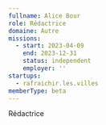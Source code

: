 ```yaml
---
fullname: Alice Bour
role: Rédactrice
domaine: Autre
missions:
  - start: 2023-04-09
    end: 2023-12-31
    status: independent
    employer: ''
startups:
  - rafraichir.les.villes
memberType: beta
---
```


Rédactrice 

